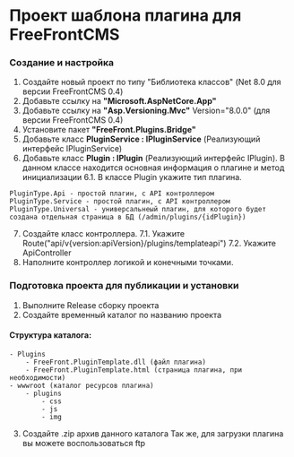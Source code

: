 ﻿# Проект шаблона плагина для FreeFrontCMS 

### Создание и настройка
1. Создайте новый проект по типу "Библиотека классов" (Net 8.0 для версии FreeFrontCMS 0.4)
2. Добавьте ссылку на **"Microsoft.AspNetCore.App"**
3. Добавьте ссылку на **"Asp.Versioning.Mvc"** Version="8.0.0" (для версии FreeFrontCMS 0.4)
4. Установите пакет **"FreeFront.Plugins.Bridge"**
5. Добавьте класс **PluginService : IPluginService** (Реализующий интерфейс IPluginService)
6. Добавьте класс **Plugin : IPlugin** (Реализующий интерфейс IPlugin). В данном классе находится основная информация о плагине и метод инициализации
	6.1. В классе Plugin укажите тип плагина. 
```
PluginType.Api - простой плагин, с API контроллером
PluginType.Service - простой плагин, с API контроллером
PluginType.Universal - универсальнеый плагин, для которого будет создана отдельная страница в БД (/admin/plugins/{idPlugin})
```
7. Создайте класс контроллера.
	7.1. Укажите Route("api/v{version:apiVersion}/plugins/templateapi")
	7.2. Укажите ApiController
8. Наполните контроллер логикой и конечными точками.

### Подготовка проекта для публикации и установки
1. Выполните Release сборку проекта
2. Создайте временный каталог по названию проекта
#### Структура каталога:
```
- Plugins
	- FreeFront.PluginTemplate.dll (файл плагина)
	- FreeFront.PluginTemplate.html (страница плагина, при необходимости)
- wwwroot (каталог ресурсов плагина)
	- plugins
		- css
		- js
		- img
```
3. Создайте .zip архив данного каталога
Так же, для загрузки плагина вы можете воспользоваться ftp



